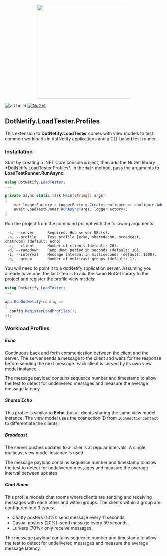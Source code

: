 <p align="center"><img width="300px" src="http://dotnetify.net/content/images/dotnetify-logo.png"></p>

![alt build](https://github.com/dsuryd/dotNetify-LoadTester.Profiles/actions/workflows/build.yml/badge.svg)
[![NuGet](https://img.shields.io/nuget/v/DotNetify.LoadTester.Profiles.svg?style=flat-square)](https://www.nuget.org/packages/DotNetify.LoadTester.Profiles/)

## DotNetify.LoadTester.Profiles

This extension to **DotNetify.LoadTester** comes with view models to test common workloads in dotNetify applications and a CLI-based test runner.

### Installation

Start by creating a .NET Core console project, then add the NuGet library \*DotNetify.LoadTester.Profiles\*. In the `Main` method, pass the arguments to **LoadTestRunner.RunAsync**:

```csharp
using DotNetify.LoadTester;
...

private async static Task Main(string[] args)
{
    var loggerFactory = LoggerFactory.Create(configure => configure.AddConsole());
    await LoadTestRunner.RunAsync(args, loggerFactory);
}
```

Run the project from the command prompt with the following arguments:

```
 -s, --server      Required. Hub server URL(s).
 -p, --profile     Test profile [echo, sharedecho, broadcast, chatroom] (default: echo)
 -c, --client      Number of clients (default: 20).
 -d, --rampdown    Ramp down period in seconds (default: 10).
 -i, --interval    Message interval in milliseconds (default: 1000).
 -g, --group       Number of multicast groups (default: 1).
```

You will need to point it to a dotNetify application server. Assuming you already have one, the last step is to add the same NuGet library to the project and register the profile view models:

```csharp
using DotNetify.LoadTester;
...

app.UseDotNetify(config =>
{
  config.RegisterLoadProfiles();
});
```

### Workload Profiles

##### Echo

Continuous back and forth communication between the client and the server. The server sends a message to the client and waits for the response before sending the next message. Each client is served by its own view model instance.

The message payload contains sequence number and timestamp to allow the test to detect for undelivered messages and measure the average message latency.

##### Shared Echo

This profile is similar to **Echo**, but all clients sharing the same view model instance. The view model uses the connection ID from `IConnectionContext` to differentiate the clients.

##### Broadcast

The server pushes updates to all clients at regular intervals. A single multicast view model instance is used.

The message payload contains sequence number and timestamp to allow the test to detect for undelivered messages and measure the average interval between updates.

##### Chat Room

This profile models chat rooms where clients are sending and receiving messages with each other and within groups. The clients within a group are configured into 3 types:

- Chatty posters (10%): send message every 11 seconds.
- Casual posters (20%): send message every 59 seconds.
- Lurkers (70%): only receive messages.

The message payload contains sequence number and timestamp to allow the test to detect for undelivered messages and measure the average message latency.

 
